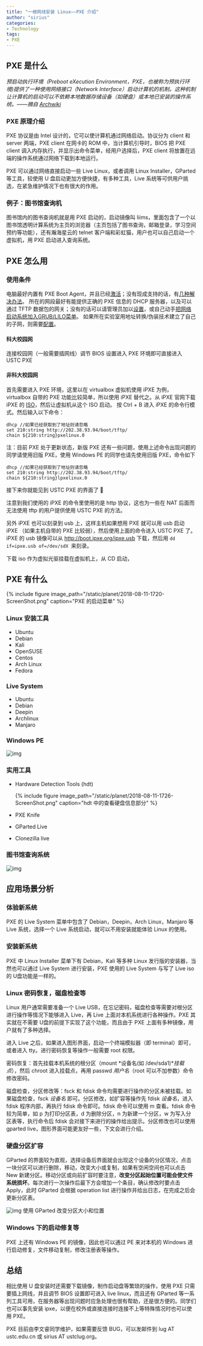 ```yaml
---
title: "一根网线安装 Linux——PXE 介绍"
author: "sirius"
categories: 
- Technology
tags: 
- PXE
---
```


## PXE 是什么

*预启动执行环境（Preboot eXecution Environment，PXE，也被称为预执行环境)提供了一种使用网络接口（Network Interface）启动计算机的机制。这种机制让计算机的启动可以不依赖本地数据存储设备（如硬盘）或本地已安装的操作系统。——摘自 [Archwiki](https://wiki.archlinux.org/index.php/PXE)*

### PXE 原理介绍

PXE 协议是由 Intel 设计的，它可以使计算机通过网络启动。协议分为 client 和 server 两端，PXE client 在网卡的 ROM 中，当计算机引导时，BIOS 把 PXE client 调入内存执行，并显示出命令菜单，经用户选择后，PXE client 将放置在远端的操作系统通过网络下载到本地运行。

PXE 可以通过网络直接启动一些 Live Linux，或者调用 Linux Installer，GParted 等工具，较使用 U 盘启动更加方便快捷，有多种工具，Live 系统等可供用户挑选，在紧急维护情况下也有很大的作用。

### 例子：图书馆查询机

图书馆内的图书查询机就是用 PXE 启动的，启动镜像叫 liims，里面包含了一个以图书馆透明计算系统为主页的浏览器（主页包括了图书查询，邮箱登录，学习空间预约等功能），还有瀚海星云的 telnet 客户端和彩虹猫，用户也可以自己启动一个虚拟机，用 PXE 启动进入查询系统。

## PXE 怎么用

### 使用条件

电脑最好内置有 PXE Boot Agent，并且已经[激活](https://lug.ustc.edu.cn/wiki/server/pxe/faq#如何激活我电脑中的_pxe_boot_agent)；没有现成支持的话，有[几种解决办法](https://lug.ustc.edu.cn/wiki/server/pxe/faq#我的电脑没有内置_pxe_boot_agent_我该怎么做)。
所在的网段最好有能提供正确的 PXE 信息的 DHCP 服务器，以及可以通过 TFTP 数据包的网关；没有的话可以请管理员加以[设置](https://lug.ustc.edu.cn/wiki/server/pxe/faq#我们实验室有自己的网关和dhcp服务器_该如何设置以便子网内的计算机能够访问pxe服务)，或自己动手[把网络启动系统加入GRUB/LILO菜单](https://lug.ustc.edu.cn/wiki/server/pxe/faq#如何把某个_pxeustc_上的网络启动系统直接加入_grublilo_的启动菜单)。
如果所在实验室用地址转换/伪装技术建立了自己的子网，则需要[配置](https://lug.ustc.edu.cn/wiki/server/pxe/faq#我们实验室有自己的网关和dhcp服务器_该如何设置以便子网内的计算机能够访问pxe服务)。

#### 科大校园网

连接校园网（一般需要插网线）调节 BIOS 设置进入 PXE 环境即可直接进入 USTC PXE

#### 非科大校园网

首先需要进入 PXE 环境，这里以在 virtualbox 虚拟机使用 iPXE 为例， virtualbox 自带的 PXE 功能比较简单，所以使用 iPXE 替代之。从 iPXE 官网下载 iPXE 的 [ISO](http://boot.ipxe.org/ipxe.iso)，然后让虚拟机从这个 ISO 启动。 按 Ctrl + B 进入 iPXE 的命令行模式。然后输入以下命令：

```
dhcp //如果已经获取到了地址则请忽略
set 210:string http://202.38.93.94/boot/tftp/
chain ${210:string}pxelinux.0
```

注：目前 PXE 处于更新状态，新版 PXE 还有一些问题，使用上述命令出现问题的同学请使用旧版 PXE，使用 Windows PE 的同学也请先使用旧版 PXE，命令如下

```
dhcp //如果已经获取到了地址则请忽略
set 210:string http://202.38.93.94/boot/tftp/
chain ${210:string}lpxelinux.0
```

接下来你就能见到 USTC PXE 的界面了 🙂

注意到我们使用的 iPXE 的命令里使用的是 http 协议，这也为一些在 NAT 后面而无法使用 tftp 的用户提供使用 USTC PXE 的方法。

另外 iPXE 也可以刻录到 usb 上，这样主机如果想用 PXE 就可以用 usb 启动 iPXE （如果主机自带的 PXE 比较弱），然后使用上面的命令进入 USTC PXE 了。 iPXE 的 usb 镜像可以从 http://boot.ipxe.org/ipxe.usb 下载，然后用 `dd if=ipxe.usb of=/dev/sdX `来刻录。

下载 iso 作为虚拟光驱挂载在虚拟机上，从 CD 启动，

## PXE 有什么

{% include figure image_path="/static/planet/2018-08-11-1720-ScreenShot.png" caption="PXE 的启动菜单" %}

### Linux 安装工具

- Ubuntu
- Debian
- Kali
- OpenSUSE
- Centos
- Arch Linux
- Fedora

### Live System

- Ubuntu
- Debian
- Deepin
- Archlinux
- Manjaro

### Windows PE 

![img](/static/planet/2018-08-11-1733-ScreenShot-2.png)

### 实用工具

- Hardware Detection Tools (hdt)

    {% include figure image_path="/static/planet/2018-08-11-1726-ScreenShot.png" caption="hdt 中的查看硬盘信息部分" %}

- PXE Knife
- GParted Live
- Clonezilla live

### 图书馆查询系统

![img](/static/planet/2018-08-11-1943-ScreenShot.png)

## 应用场景分析

### 体验新系统

PXE 的 Live System 菜单中包含了 Debian，Deepin，Arch Linux，Manjaro 等 Live 系统，选择一个 Live 系统启动，就可以不用安装就能体验 Linux 的使用。

### 安装新系统

PXE 中 Linux Installer 菜单下有 Debian，Kali 等多种 Linux 发行版的安装器，当然也可以通过 Live System 进行安装，PXE 使用的 Live System 与写了 Live iso 的 U盘功能是一样的。

### Linux 密码恢复，磁盘检查等

Linux 用户通常需要准备一个 Live USB，在忘记密码，磁盘检查等需要对根分区进行操作等情况下能够进入 Live，再 Live 上面对本机系统进行各种操作。PXE 其实就在不需要 U盘的前提下实现了这个功能，而且由于 PXE 上面有多种镜像，用户就有了多种选择。

进入 Live 之后，如果进入图形界面，启动一个终端模拟器（即 terminal）即可，或者进入 tty。进行密码恢复等操作一般需要 root 权限。

密码恢复：首先挂载本机系统的根分区（mount *设备名(如 /dev/sda1)**挂载点*），然后 chroot 进入挂载点，再用 passwd *用户名*（root 可以不加参数）命令修改密码。

磁盘检查，分区修改等：fsck 和 fdisk 命令均需要进行操作的分区未被挂载。如果磁盘检查，fsck *设备名* 即可。分区修改，如扩容等操作先 fdisk *设备名*，进入 fdisk 程序内部，再执行 fdisk 命令即可。fdisk 命令可以使用 m 查看。fdisk 命令较为简单，如 p 为打印分区表，d 为删除分区，n 为新建一个分区，w 为写入分区表等，执行命令后 fdisk 会对接下来进行的操作给出提示。分区修改也可以使用 gparted live，图形界面可能更友好一些，下文会进行介绍。

### 硬盘分区扩容

GParted 的界面较为直观，选择设备后界面就会出现这个设备的分区情况，点击一块分区可以进行删除，移动，改变大小或复制，如果有空闲空间也可以点击 New 新建分区。移动分区或向前扩容时要注意，**改变分区起始位置可能会使文件系统损坏**。每次进行一次操作后最下方会增加一个条目，确认修改时要点击 Apply，此时 GParted 会根据 operation list 进行操作并给出日志，在完成之后会更新分区表。

![img](/static/planet/2018-08-11-1717-ScreenShot-1.png)
使用 GParted 改变分区大小和位置

### Windows 下的启动修复等

PXE 上还有 Windows PE 的镜像，因此也可以通过 PE 来对本机的 Windows 进行启动修复，文件移动复制，修改注册表等操作。

## 总结

相比使用 U 盘安装时还需要下载镜像，制作启动盘等繁琐的操作，使用 PXE 只需要插上网线，并且调节 BIOS 设置即可进入 live linux，而且还有 GParted 等一系列工具可用，在服务器等出现问题时应急处理也很有帮助，还是很方便的。同学们也可以事先安装 ipxe，以便在校外或直接连接时连接不上等特殊情况时也可以使用 PXE。

PXE 目前由李文睿同学维护，如果需要反馈 BUG，可以发邮件到 lug AT ustc.edu.cn 或 sirius AT ustclug.org。